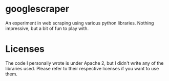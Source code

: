 # googlescraper
An experiment in web scraping using various python libraries. Nothing impressive, but a bit of fun to play with.

# Licenses
The code I personally wrote is under Apache 2, but I didn't write any of the libraries used. Please refer to their respective licenses if you want to use them.

